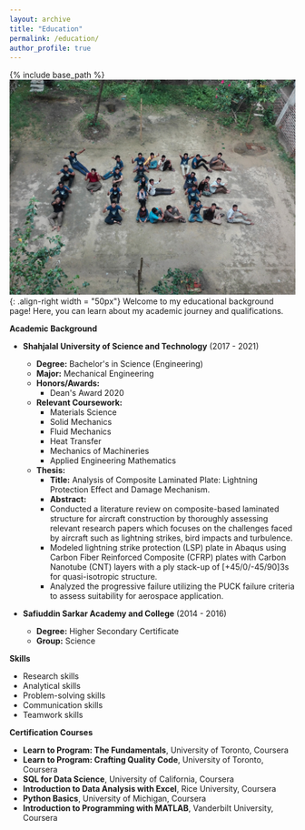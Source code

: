 ```yaml
---
layout: archive
title: "Education"
permalink: /education/
author_profile: true
---
```


{% include base_path %}
![Mechanical Engineering](/images/MEE.jpg){: .align-right width = "50px"}
Welcome to my educational background page! Here, you can learn about my academic journey and qualifications.

**Academic Background**

* **Shahjalal University of Science and Technology** (2017 - 2021)
    * **Degree:** Bachelor's in Science (Engineering)
    * **Major:** Mechanical Engineering
    * **Honors/Awards:** 
        * Dean's Award 2020
    * **Relevant Coursework:**
        * Materials Science
        * Solid Mechanics
        * Fluid Mechanics
        * Heat Transfer
        * Mechanics of Machineries
        * Applied Engineering Mathematics
    * **Thesis:** 
        * **Title:**  Analysis of Composite Laminated Plate: Lightning Protection Effect and Damage Mechanism.
        * **Abstract:** 
        * Conducted a literature review on composite-based laminated structure for aircraft construction by thoroughly assessing relevant research papers which focuses on the challenges faced by aircraft such as lightning strikes, bird impacts and turbulence.
        * Modeled lightning strike protection (LSP) plate in Abaqus using Carbon Fiber Reinforced Composite (CFRP) plates with Carbon Nanotube (CNT) layers with a ply stack-up of [+45/0/-45/90]3s for quasi-isotropic structure.
        * Analyzed the progressive failure utilizing the PUCK failure criteria to assess suitability for aerospace application.

* **Safiuddin Sarkar Academy and College** (2014 - 2016)
    * **Degree:** Higher Secondary Certificate
    * **Group:** Science

**Skills**
* Research skills
* Analytical skills
* Problem-solving skills
* Communication skills
* Teamwork skills

**Certification Courses**

* **Learn to Program: The Fundamentals**, University of Toronto, Coursera
* **Learn to Program: Crafting Quality Code**, University of Toronto, Coursera
* **SQL for Data Science**, University of California, Coursera
* **Introduction to Data Analysis with Excel**, Rice University, Coursera
* **Python Basics**, University of Michigan, Coursera
* **Introduction to Programming with MATLAB**, Vanderbilt University, Coursera